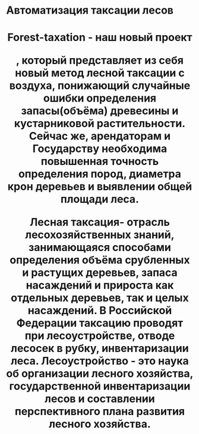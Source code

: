# Автоматизация таксации лесов
<h1 align="center">Forest-taxation - наш новый проект</a>

, который представляет из себя новый метод лесной таксации с воздуха,
понижающий случайные ошибки определения запасы(объёма) древесины и кустарниковой растительности.
Сейчас же, арендаторам и Государству необходима повышенная точность определения пород, диаметра крон деревьев
 и выявлении общей площади леса.

   Лесная таксация- отрасль лесохозяйственных знаний, занимающаяся способами определения объёма срубленных
  и растущих деревьев, запаса насаждений и прироста как отдельных деревьев, так и целых насаждений.
  В Российской Федерации таксацию проводят при лесоустройстве, отводе лесосек в рубку, инвентаризации леса.
   Лесоустройство  - это наука об организации лесного хозяйства, государственной инвентаризации лесов
  и составлении перспективного плана развития лесного хозяйства.
